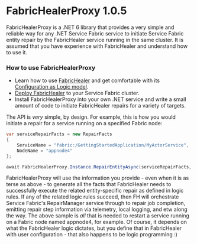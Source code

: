 # FabricHealerProxy 1.0.5

FabricHealerProxy is a .NET 6 library that provides a very simple and reliable way for any .NET Service Fabric service to initiate Service Fabric entity repair by the FabricHealer service running in the same cluster. It is assumed that you have experience with FabricHealer and understand how to use it.

### How to use FabricHealerProxy

- Learn how to use [FabricHealer](https://github.com/microsoft/service-fabric-healer) and get comfortable with its [Configuration as Logic model](https://github.com/microsoft/service-fabric-healer/blob/main/Documentation/LogicWorkflows.md).
- [Deploy FabricHealer](https://github.com/microsoft/service-fabric-healer#deploy-fabrichealer) to your Service Fabric cluster.
- Install FabricHealerProxy into your own .NET service and write a small amount of code to initiate FabricHealer repairs for a variety of targets. 

The API is *very* simple, by design. For example, this is how you would initiate a repair for a service running on a specified Fabric node:

```C#
var serviceRepairFacts = new RepairFacts
{
    ServiceName = "fabric:/GettingStartedApplication/MyActorService",
    NodeName = "appnode4"
};

await FabricHealerProxy.Instance.RepairEntityAsync(serviceRepairFacts, cancellationToken);
```

FabricHealerProxy will use the information you provide - even when it is as terse as above - to generate all the facts that FabricHealer needs to successfully execute the related entity-specific repair as defined in logic rules. If any of the related logic rules succeed,
then FH will orchestrate Service Fabric's RepairManager service through to repair job completion, emitting repair step information via telemetry, local logging, and etw along the way.
The above sample is *all* that is needed to restart a service running on a Fabric node named appnode4, for example. Of course, it depends on what the FabricHealer logic dictates, but you define that in FabricHealer with user configuration - that also happens to be logic programming :)